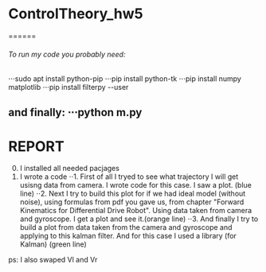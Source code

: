 # ControlTheory_hw5
======
###### To run my code you probably need:

⋅⋅⋅sudo apt install python-pip
⋅⋅⋅pip install python-tk
⋅⋅⋅pip install numpy matplotlib
⋅⋅⋅pip install filterpy --user
 
and finally:
⋅⋅⋅python m.py 
------

#    REPORT
0. I installed all needed pacjages
1. I wrote a code
  ⋅⋅1. First of all I tryed to see what trajectory I will get usisng data from  camera. I wrote code for this case. I saw a plot. (blue line)
  ⋅⋅2. Next I try to build this plot for if we had ideal model (without noise), using formulas from pdf you gave us, from chapter "Forward Kinematics for Differential Drive Robot". Using data taken from camera and gyroscope. I get a plot and see it.(orange line)
  ⋅⋅3. And finally I try to build a plot from data taken from the camera and gyroscope and applying to this kalman filter. And for this case I used a library (for Kalman) (green line)
  
ps: I also swaped Vl and Vr
